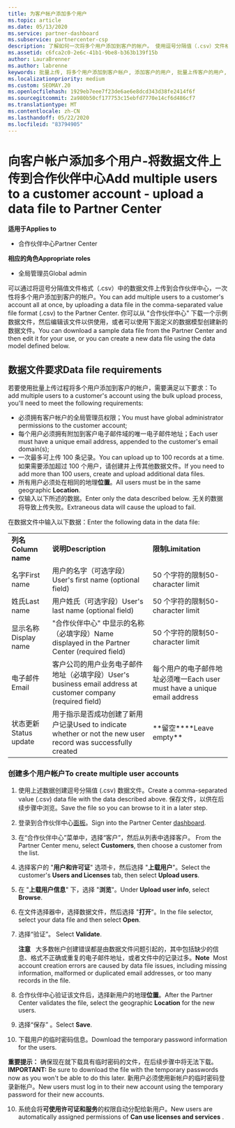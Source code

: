 ```yaml
---
title: 为客户帐户添加多个用户
ms.topic: article
ms.date: 05/13/2020
ms.service: partner-dashboard
ms.subservice: partnercenter-csp
description: 了解如何一次将多个用户添加到客户的帐户。 使用逗号分隔值（.csv）文件格式将数据文件上传到合作伙伴中心。
ms.assetid: c6fca2c0-2e6c-41b1-9be8-b363b139f15b
author: LauraBrenner
ms.author: labrenne
keywords: 批量上传, 将多个用户添加到客户帐户, 添加客户的用户, 批量上传客户的用户, 客户帐户, 客户用户, 用户
ms.localizationpriority: medium
ms.custom: SEOMAY.20
ms.openlocfilehash: 1929eb7eee7f23de6ae6e8dcd343d38fe2414f6f
ms.sourcegitcommit: 2a980b50cf177753c15ebfd7770e14cf6d486cf7
ms.translationtype: MT
ms.contentlocale: zh-CN
ms.lasthandoff: 05/22/2020
ms.locfileid: "83794905"
---
```

# <a name="add-multiple-users-to-a-customer-account---upload-a-data-file-to-partner-center"></a><span data-ttu-id="4e55b-105">向客户帐户添加多个用户-将数据文件上传到合作伙伴中心</span><span class="sxs-lookup"><span data-stu-id="4e55b-105">Add multiple users to a customer account - upload a data file to Partner Center</span></span>

<span data-ttu-id="4e55b-106">**适用于**</span><span class="sxs-lookup"><span data-stu-id="4e55b-106">**Applies to**</span></span>

- <span data-ttu-id="4e55b-107">合作伙伴中心</span><span class="sxs-lookup"><span data-stu-id="4e55b-107">Partner Center</span></span>

<span data-ttu-id="4e55b-108">**相应的角色**</span><span class="sxs-lookup"><span data-stu-id="4e55b-108">**Appropriate roles**</span></span>

- <span data-ttu-id="4e55b-109">全局管理员</span><span class="sxs-lookup"><span data-stu-id="4e55b-109">Global admin</span></span>

<span data-ttu-id="4e55b-110">可以通过将逗号分隔值文件格式（.csv）中的数据文件上传到合作伙伴中心，一次性将多个用户添加到客户的帐户。</span><span class="sxs-lookup"><span data-stu-id="4e55b-110">You can add multiple users to a customer's account all at once, by uploading a data file in the comma-separated value file format (.csv) to the Partner Center.</span></span> <span data-ttu-id="4e55b-111">你可以从 "合作伙伴中心" 下载一个示例数据文件，然后编辑该文件以供使用，或者可以使用下面定义的数据模型创建新的数据文件。</span><span class="sxs-lookup"><span data-stu-id="4e55b-111">You can download a sample data file from the Partner Center and then edit it for your use, or you can create a new data file using the data model defined below.</span></span>

## <a name="data-file-requirements"></a><a href="" id="creatingtheimportcsvfile"></a><span data-ttu-id="4e55b-112">数据文件要求</span><span class="sxs-lookup"><span data-stu-id="4e55b-112">Data file requirements</span></span>

<span data-ttu-id="4e55b-113">若要使用批量上传过程将多个用户添加到客户的帐户，需要满足以下要求：</span><span class="sxs-lookup"><span data-stu-id="4e55b-113">To add multiple users to a customer's account using the bulk upload process, you'll need to meet the following requirements:</span></span>

- <span data-ttu-id="4e55b-114">必须拥有客户帐户的全局管理员权限；</span><span class="sxs-lookup"><span data-stu-id="4e55b-114">You must have global administrator permissions to the customer account;</span></span>
- <span data-ttu-id="4e55b-115">每个用户必须拥有附加到客户电子邮件域的唯一电子邮件地址；</span><span class="sxs-lookup"><span data-stu-id="4e55b-115">Each user must have a unique email address, appended to the customer's email domain(s);</span></span>
- <span data-ttu-id="4e55b-116">一次最多可上传 100 条记录。</span><span class="sxs-lookup"><span data-stu-id="4e55b-116">You can upload up to 100 records at a time.</span></span> <span data-ttu-id="4e55b-117">如果需要添加超过 100 个用户，请创建并上传其他数据文件。</span><span class="sxs-lookup"><span data-stu-id="4e55b-117">If you need to add more than 100 users, create and upload additional data files.</span></span>
- <span data-ttu-id="4e55b-118">所有用户必须处在相同的地理**位置**。</span><span class="sxs-lookup"><span data-stu-id="4e55b-118">All users must be in the same geographic **Location**.</span></span>
- <span data-ttu-id="4e55b-119">仅输入以下所述的数据。</span><span class="sxs-lookup"><span data-stu-id="4e55b-119">Enter only the data described below.</span></span> <span data-ttu-id="4e55b-120">无关的数据将导致上传失败。</span><span class="sxs-lookup"><span data-stu-id="4e55b-120">Extraneous data will cause the upload to fail.</span></span>

<span data-ttu-id="4e55b-121">在数据文件中输入以下数据：</span><span class="sxs-lookup"><span data-stu-id="4e55b-121">Enter the following data in the data file:</span></span>

|                 |                                                                              |                                            |
|-----------------|------------------------------------------------------------------------------|--------------------------------------------|
| <span data-ttu-id="4e55b-122">**列名**</span><span class="sxs-lookup"><span data-stu-id="4e55b-122">**Column name**</span></span> | <span data-ttu-id="4e55b-123">**说明**</span><span class="sxs-lookup"><span data-stu-id="4e55b-123">**Description**</span></span>                                                              | <span data-ttu-id="4e55b-124">**限制**</span><span class="sxs-lookup"><span data-stu-id="4e55b-124">**Limitation**</span></span>                             |
| <span data-ttu-id="4e55b-125">名字</span><span class="sxs-lookup"><span data-stu-id="4e55b-125">First name</span></span>      | <span data-ttu-id="4e55b-126">用户的名字（可选字段）</span><span class="sxs-lookup"><span data-stu-id="4e55b-126">User's first name (optional field)</span></span>                                           | <span data-ttu-id="4e55b-127">50 个字符的限制</span><span class="sxs-lookup"><span data-stu-id="4e55b-127">50-character limit</span></span>                         |
| <span data-ttu-id="4e55b-128">姓氏</span><span class="sxs-lookup"><span data-stu-id="4e55b-128">Last name</span></span>       | <span data-ttu-id="4e55b-129">用户姓氏（可选字段）</span><span class="sxs-lookup"><span data-stu-id="4e55b-129">User's last name (optional field)</span></span>                                            | <span data-ttu-id="4e55b-130">50 个字符的限制</span><span class="sxs-lookup"><span data-stu-id="4e55b-130">50-character limit</span></span>                         |
| <span data-ttu-id="4e55b-131">显示名称</span><span class="sxs-lookup"><span data-stu-id="4e55b-131">Display name</span></span>    | <span data-ttu-id="4e55b-132">"合作伙伴中心" 中显示的名称（必填字段）</span><span class="sxs-lookup"><span data-stu-id="4e55b-132">Name displayed in the Partner Center (required field)</span></span>                            | <span data-ttu-id="4e55b-133">50 个字符的限制</span><span class="sxs-lookup"><span data-stu-id="4e55b-133">50-character limit</span></span>                         |
| <span data-ttu-id="4e55b-134">电子邮件</span><span class="sxs-lookup"><span data-stu-id="4e55b-134">Email</span></span>           | <span data-ttu-id="4e55b-135">客户公司的用户业务电子邮件地址（必填字段）</span><span class="sxs-lookup"><span data-stu-id="4e55b-135">User's business email address at customer company (required field)</span></span>           | <span data-ttu-id="4e55b-136">每个用户的电子邮件地址必须唯一</span><span class="sxs-lookup"><span data-stu-id="4e55b-136">Each user must have a unique email address</span></span> |
| <span data-ttu-id="4e55b-137">状态更新</span><span class="sxs-lookup"><span data-stu-id="4e55b-137">Status update</span></span>   | <span data-ttu-id="4e55b-138">用于指示是否成功创建了新用户记录</span><span class="sxs-lookup"><span data-stu-id="4e55b-138">Used to indicate whether or not the new user record was successfully created</span></span> | <span data-ttu-id="4e55b-139">\*\*留空\*\*</span><span class="sxs-lookup"><span data-stu-id="4e55b-139">\*\*Leave empty\*\*</span></span>                        |

### <a name="to-create-multiple-user-accounts"></a><a href="" id="createmultipleuseraccounts"></a><span data-ttu-id="4e55b-140">创建多个用户帐户</span><span class="sxs-lookup"><span data-stu-id="4e55b-140">To create multiple user accounts</span></span>

<a href="" id="creatingtheaccounts"></a>

1. <span data-ttu-id="4e55b-141">使用上述数据创建逗号分隔值 (.csv) 数据文件。</span><span class="sxs-lookup"><span data-stu-id="4e55b-141">Create a comma-separated value (.csv) data file with the data described above.</span></span> <span data-ttu-id="4e55b-142">保存文件，以供在后续步骤中浏览。</span><span class="sxs-lookup"><span data-stu-id="4e55b-142">Save the file so you can browse to it in a later step.</span></span>

2. <span data-ttu-id="4e55b-143">登录到合作伙伴中心[面板](https://partner.microsoft.com/dashboard)。</span><span class="sxs-lookup"><span data-stu-id="4e55b-143">Sign into the Partner Center [dashboard](https://partner.microsoft.com/dashboard).</span></span>

3. <span data-ttu-id="4e55b-144">在“合作伙伴中心”菜单中，选择“客户”，然后从列表中选择客户。 </span><span class="sxs-lookup"><span data-stu-id="4e55b-144">From the Partner Center menu, select **Customers**, then choose a customer from the list.</span></span>

4. <span data-ttu-id="4e55b-145">选择客户的 "**用户和许可证**" 选项卡，然后选择 "**上载用户**"。</span><span class="sxs-lookup"><span data-stu-id="4e55b-145">Select the customer's **Users and Licenses** tab, then select **Upload users**.</span></span>

5. <span data-ttu-id="4e55b-146">在 "**上载用户信息**" 下，选择 "**浏览**"。</span><span class="sxs-lookup"><span data-stu-id="4e55b-146">Under **Upload user info**, select **Browse**.</span></span>

6. <span data-ttu-id="4e55b-147">在文件选择器中，选择数据文件，然后选择 "**打开**"。</span><span class="sxs-lookup"><span data-stu-id="4e55b-147">In the file selector, select your data file and then select **Open**.</span></span>

7. <span data-ttu-id="4e55b-148">选择“验证”。 </span><span class="sxs-lookup"><span data-stu-id="4e55b-148">Select **Validate**.</span></span>

    <span data-ttu-id="4e55b-149">**注意**   大多数帐户创建错误都是由数据文件问题引起的，其中包括缺少的信息、格式不正确或重复的电子邮件地址，或者文件中的记录过多。</span><span class="sxs-lookup"><span data-stu-id="4e55b-149">**Note**  Most account creation errors are caused by data file issues, including missing information, malformed or duplicated email addresses, or too many records in the file.</span></span>

8. <span data-ttu-id="4e55b-150">合作伙伴中心验证该文件后，选择新用户的地理**位置**。</span><span class="sxs-lookup"><span data-stu-id="4e55b-150">After the Partner Center validates the file, select the geographic **Location** for the new users.</span></span>
9. <span data-ttu-id="4e55b-151">选择“保存” 。</span><span class="sxs-lookup"><span data-stu-id="4e55b-151">Select **Save**.</span></span>
10. <span data-ttu-id="4e55b-152">下载用户的临时密码信息。</span><span class="sxs-lookup"><span data-stu-id="4e55b-152">Download the temporary password information for the users.</span></span>

<span data-ttu-id="4e55b-153">**重要提示：** 确保现在就下载具有临时密码的文件，在后续步骤中将无法下载。</span><span class="sxs-lookup"><span data-stu-id="4e55b-153">**IMPORTANT:** Be sure to download the file with the temporary passwords now as you won't be able to do this later.</span></span> <span data-ttu-id="4e55b-154">新用户必须使用新帐户的临时密码登录新帐户。</span><span class="sxs-lookup"><span data-stu-id="4e55b-154">New users must log in to their new account using the temporary password for their new accounts.</span></span>

10. <span data-ttu-id="4e55b-155">系统会将**可使用许可证和服务**的权限自动分配给新用户。</span><span class="sxs-lookup"><span data-stu-id="4e55b-155">New users are automatically assigned permissions of **Can use licenses and services** .</span></span> 

 

 



